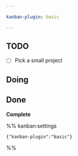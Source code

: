 ```yaml
---

kanban-plugin: basic

---
```


## TODO

- [ ] Pick a small project


## Doing



## Done

**Complete**




%% kanban:settings
```
{"kanban-plugin":"basic"}
```
%%
